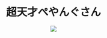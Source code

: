 <h1 align="center">超天才ぺやんぐさん</h1>
<p align="center">
  <img align="center" src="https://github-readme-stats.vercel.app/api?username=peyang-Celeron&show_icons=true&theme=tokyonight">
</p>
